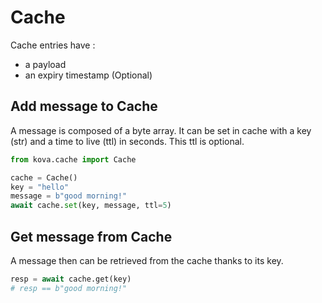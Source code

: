 # Cache

Cache entries have :

- a payload
- an expiry timestamp (Optional)

## Add message to Cache
A message is composed of a byte array. It can be set in cache with a key (str) and a time to live (ttl) in seconds. This ttl is optional.

```python
from kova.cache import Cache

cache = Cache()
key = "hello"
message = b"good morning!"
await cache.set(key, message, ttl=5)
```

## Get message from Cache

A message then can be retrieved from the cache thanks to its key.

````python
resp = await cache.get(key)
# resp == b"good morning!"
````
